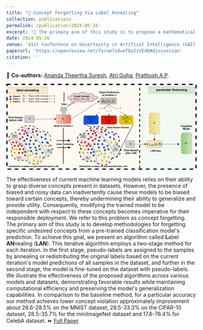 ```yaml
---
title: "📝 Concept Forgetting Via Label Annealing"
collection: publications
permalink: /publication/2024-05-26- 
excerpt: '🎯 The primary aim of this study is to propose a mathematical definition of forgetting in ML models and develop methodologies for forgetting specific undesired concepts from pre-trained classification models.'
date: 2024-05-26
venue: '41st Conference on Uncertainty in Artifical Intelligence (UAI), 2025'
paperurl: 'https://openreview.net/forum?id=eTba2zVEdO#discussion'
citation: ''
---
```

👥 **Co-authors:** [Ananda Theertha Suresh](http://theertha.info/), [Atri Guha](https://in.linkedin.com/in/atri-guha-949100210), [Prathosh A.P](https://sites.google.com/view/prathosh/home).

![LAN](/images/LAN.drawio.png#right)

The effectiveness of current machine learning models relies on their ability to grasp diverse concepts present in datasets. However, the presence of biased and noisy data can inadvertently cause these models to be biased toward certain concepts, thereby undermining their ability to generalize and provide utility. Consequently, modifying the trained model to be independent with respect to these concepts becomes imperative for their responsible deployment. We refer to this problem as concept forgetting. The primary aim of this study is to develop methodologies for forgetting specific undesired concepts from a pre-trained classification model's prediction. To achieve this goal, we present an algorithm called **L**abel **AN**nealing (**LAN**). This iterative algorithm employs a two-stage method for each iteration. In the first stage, pseudo-labels are assigned to the samples by annealing or redistributing the original labels based on the current iteration's model predictions of all samples in the dataset, and further in the second stage, the model is fine-tuned on the dataset with pseudo-labels. We illustrate the effectiveness of the proposed algorithms across various models and datasets, demonstrating favorable results while maintaining computational efficiency and preserving the model's generalization capabilities. In comparison to the baseline method, for a particular accuracy our method achieves lower concept violation approximately improvement about 26.6-28.5% on the MNIST dataset, 28.5-33.3% on the CIFAR-10 dataset, 28.5-35.7% for the miniImageNet dataset and 17.6-76.4% for CelebA dataset.  ⏩ [Full Paper](https://openreview.net/forum?id=eTba2zVEdO#discussion)